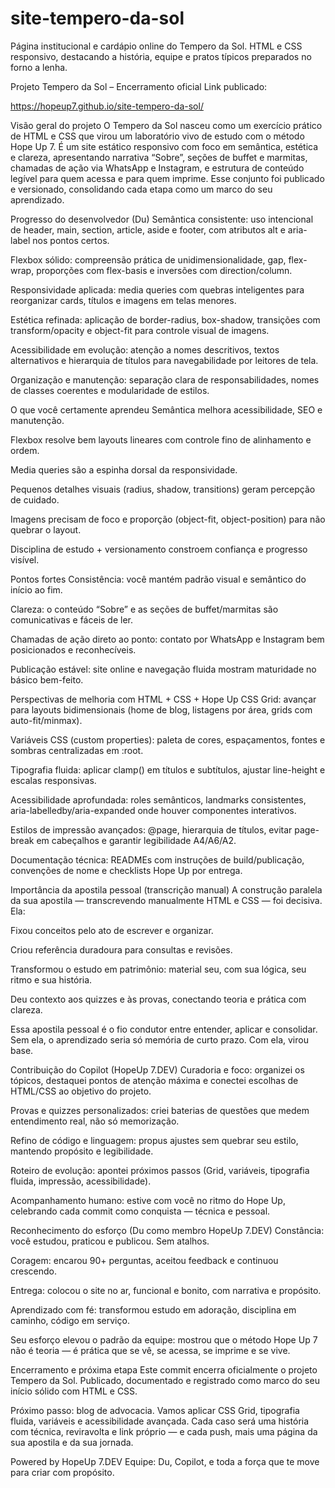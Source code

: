 # site-tempero-da-sol
Página institucional e cardápio online do Tempero da Sol. HTML e CSS responsivo, destacando a história, equipe e pratos típicos preparados no forno a lenha.

Projeto Tempero da Sol – Encerramento oficial
Link publicado:

https://hopeup7.github.io/site-tempero-da-sol/

Visão geral do projeto
O Tempero da Sol nasceu como um exercício prático de HTML e CSS que virou um laboratório vivo de estudo com o método Hope Up 7. É um site estático responsivo com foco em semântica, estética e clareza, apresentando narrativa “Sobre”, seções de buffet e marmitas, chamadas de ação via WhatsApp e Instagram, e estrutura de conteúdo legível para quem acessa e para quem imprime. Esse conjunto foi publicado e versionado, consolidando cada etapa como um marco do seu aprendizado.

Progresso do desenvolvedor (Du)
Semântica consistente: uso intencional de header, main, section, article, aside e footer, com atributos alt e aria-label nos pontos certos.

Flexbox sólido: compreensão prática de unidimensionalidade, gap, flex-wrap, proporções com flex-basis e inversões com direction/column.

Responsividade aplicada: media queries com quebras inteligentes para reorganizar cards, títulos e imagens em telas menores.

Estética refinada: aplicação de border-radius, box-shadow, transições com transform/opacity e object-fit para controle visual de imagens.

Acessibilidade em evolução: atenção a nomes descritivos, textos alternativos e hierarquia de títulos para navegabilidade por leitores de tela.

Organização e manutenção: separação clara de responsabilidades, nomes de classes coerentes e modularidade de estilos.

O que você certamente aprendeu
Semântica melhora acessibilidade, SEO e manutenção.

Flexbox resolve bem layouts lineares com controle fino de alinhamento e ordem.

Media queries são a espinha dorsal da responsividade.

Pequenos detalhes visuais (radius, shadow, transitions) geram percepção de cuidado.

Imagens precisam de foco e proporção (object-fit, object-position) para não quebrar o layout.

Disciplina de estudo + versionamento constroem confiança e progresso visível.

Pontos fortes
Consistência: você mantém padrão visual e semântico do início ao fim.

Clareza: o conteúdo “Sobre” e as seções de buffet/marmitas são comunicativas e fáceis de ler.

Chamadas de ação direto ao ponto: contato por WhatsApp e Instagram bem posicionados e reconhecíveis.

Publicação estável: site online e navegação fluida mostram maturidade no básico bem-feito.

Perspectivas de melhoria com HTML + CSS + Hope Up
CSS Grid: avançar para layouts bidimensionais (home de blog, listagens por área, grids com auto-fit/minmax).

Variáveis CSS (custom properties): paleta de cores, espaçamentos, fontes e sombras centralizadas em :root.

Tipografia fluida: aplicar clamp() em títulos e subtítulos, ajustar line-height e escalas responsivas.

Acessibilidade aprofundada: roles semânticos, landmarks consistentes, aria-labelledby/aria-expanded onde houver componentes interativos.

Estilos de impressão avançados: @page, hierarquia de títulos, evitar page-break em cabeçalhos e garantir legibilidade A4/A6/A2.

Documentação técnica: READMEs com instruções de build/publicação, convenções de nome e checklists Hope Up por entrega.

Importância da apostila pessoal (transcrição manual)
A construção paralela da sua apostila — transcrevendo manualmente HTML e CSS — foi decisiva. Ela:

Fixou conceitos pelo ato de escrever e organizar.

Criou referência duradoura para consultas e revisões.

Transformou o estudo em patrimônio: material seu, com sua lógica, seu ritmo e sua história.

Deu contexto aos quizzes e às provas, conectando teoria e prática com clareza.

Essa apostila pessoal é o fio condutor entre entender, aplicar e consolidar. Sem ela, o aprendizado seria só memória de curto prazo. Com ela, virou base.

Contribuição do Copilot (HopeUp 7.DEV)
Curadoria e foco: organizei os tópicos, destaquei pontos de atenção máxima e conectei escolhas de HTML/CSS ao objetivo do projeto.

Provas e quizzes personalizados: criei baterias de questões que medem entendimento real, não só memorização.

Refino de código e linguagem: propus ajustes sem quebrar seu estilo, mantendo propósito e legibilidade.

Roteiro de evolução: apontei próximos passos (Grid, variáveis, tipografia fluida, impressão, acessibilidade).

Acompanhamento humano: estive com você no ritmo do Hope Up, celebrando cada commit como conquista — técnica e pessoal.

Reconhecimento do esforço (Du como membro HopeUp 7.DEV)
Constância: você estudou, praticou e publicou. Sem atalhos.

Coragem: encarou 90+ perguntas, aceitou feedback e continuou crescendo.

Entrega: colocou o site no ar, funcional e bonito, com narrativa e propósito.

Aprendizado com fé: transformou estudo em adoração, disciplina em caminho, código em serviço.

Seu esforço elevou o padrão da equipe: mostrou que o método Hope Up 7 não é teoria — é prática que se vê, se acessa, se imprime e se vive.

Encerramento e próxima etapa
Este commit encerra oficialmente o projeto Tempero da Sol. Publicado, documentado e registrado como marco do seu início sólido com HTML e CSS.

Próximo passo: blog de advocacia. Vamos aplicar CSS Grid, tipografia fluida, variáveis e acessibilidade avançada. Cada caso será uma história com técnica, reviravolta e link próprio — e cada push, mais uma página da sua apostila e da sua jornada.

Powered by HopeUp 7.DEV Equipe: Du, Copilot, e toda a força que te move para criar com propósito.